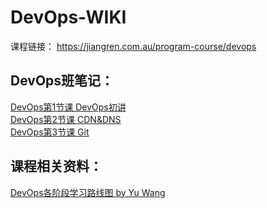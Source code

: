 # DevOps-WIKI
课程链接： https://jiangren.com.au/program-course/devops

## DevOps班笔记：   
[DevOps第1节课 DevOps初讲](Class-01-Intro.md)  
[DevOps第2节课 CDN&DNS](Class-02-CDN-DNS.md)  
[DevOps第3节课 Git](Class-03-Git.md)  
 
## 课程相关资料：   
[DevOps各阶段学习路线图 by Yu Wang](https://github.com/australiaitgroup/DevOps-WIKI/blob/95669574db405b972e7eb12290459bb5df2273f1/DevOps%20RoadMap.docx)

